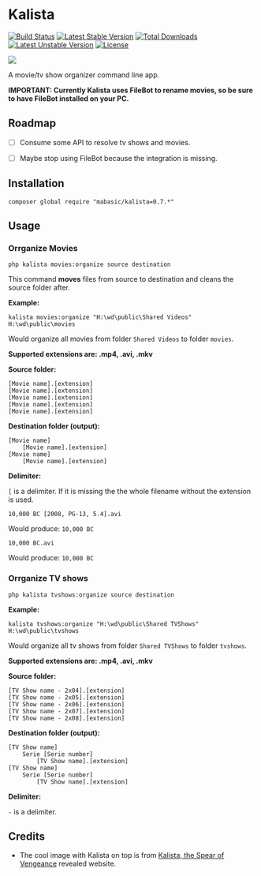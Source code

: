 # Kalista

[![Build Status](https://travis-ci.org/mabasic/kalista.svg)](https://travis-ci.org/mabasic/kalista) [![Latest Stable Version](https://poser.pugx.org/mabasic/kalista/v/stable.svg)](https://packagist.org/packages/mabasic/kalista) [![Total Downloads](https://poser.pugx.org/mabasic/kalista/downloads.svg)](https://packagist.org/packages/mabasic/kalista) [![Latest Unstable Version](https://poser.pugx.org/mabasic/kalista/v/unstable.svg)](https://packagist.org/packages/mabasic/kalista) [![License](https://poser.pugx.org/mabasic/kalista/license.svg)](https://packagist.org/packages/mabasic/kalista)

![](http://news.cdn.leagueoflegends.com/public/images/pages/kal/img/kal-ghost.png)

A movie/tv show organizer command line app.

**IMPORTANT: Currently Kalista uses FileBot to rename movies, so be sure to have FileBot installed on your PC.**

## Roadmap

- [ ] Consume some API to resolve tv shows and movies.
- [ ] Maybe stop using FileBot because the integration is missing.


## Installation

```
composer global require "mabasic/kalista=0.7.*"
```

## Usage

### Orrganize Movies

```
php kalista movies:organize source destination
```

This command **moves** files from source to destination and cleans the source folder after.

**Example:**

```
kalista movies:organize "H:\wd\public\Shared Videos" H:\wd\public\movies
```

Would organize all movies from folder `Shared Videos` to folder `movies`.

**Supported extensions are: .mp4, .avi, .mkv**

**Source folder:**

```
[Movie name].[extension]
[Movie name].[extension]
[Movie name].[extension]
[Movie name].[extension]
[Movie name].[extension]
```
 
**Destination folder (output):**
 
```
[Movie name]
    [Movie name].[extension]
[Movie name]
    [Movie name].[extension]
```

**Delimiter:**

`[` is a delimiter. If it is  missing the the whole filename without the extension is used.

```
10,000 BC [2008, PG-13, 5.4].avi
```

Would produce: `10,000 BC`


```
10,000 BC.avi
```

Would produce: `10,000 BC`

### Orrganize TV shows

```
php kalista tvshows:organize source destination
```

**Example:**

```
kalista tvshows:organize "H:\wd\public\Shared TVShows" H:\wd\public\tvshows
```

Would organize all tv shows from folder `Shared TVShows` to folder `tvshows`.

**Supported extensions are: .mp4, .avi, .mkv**

**Source folder:**

```
[TV Show name - 2x04].[extension]
[TV Show name - 2x05].[extension]
[TV Show name - 2x06].[extension]
[TV Show name - 2x07].[extension]
[TV Show name - 2x08].[extension]
```
 
**Destination folder (output):**
 
```
[TV Show name]
    Serie [Serie number]
        [TV Show name].[extension]
[TV Show name]
    Serie [Serie number]
        [TV Show name].[extension]
```

**Delimiter:**

` - ` is a delimiter.

## Credits

- The cool image with Kalista on top is from [Kalista, the Spear of Vengeance](http://na.leagueoflegends.com/en/champion-reveal/kalista-spear-vengeance-revealed) revealed website.
